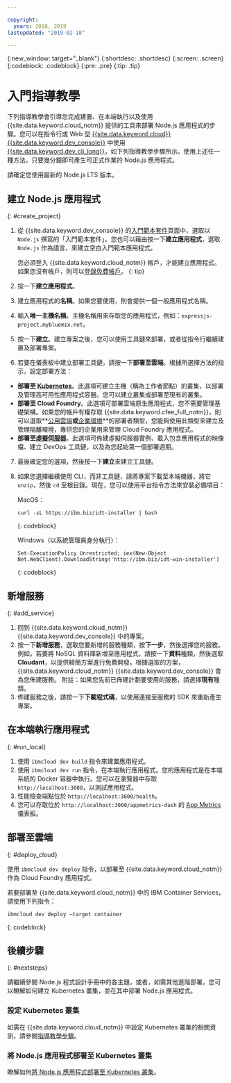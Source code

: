 ```yaml
---

copyright:
  years: 2018, 2019
lastupdated: "2019-02-18"

---
```


{:new_window: target="_blank"}
{:shortdesc: .shortdesc}
{:screen: .screen}
{:codeblock: .codeblock}
{:pre: .pre}
{:tip: .tip}

# 入門指導教學

下列指導教學會引導您完成建置、在本端執行以及使用 {{site.data.keyword.cloud_notm}} 提供的工具來部署 Node.js 應用程式的步驟。您可以在指令行或 Web 型 [{{site.data.keyword.cloud}} {{site.data.keyword.dev_console}}](https://cloud.ibm.com/developer/appservice/dashboard) 中使用 [{{site.data.keyword.dev_cli_long}}](/docs/cli/index.html#ibmcloud-cli)，如下列指導教學步驟所示。使用上述任一種方法，只要幾分鐘即可產生可正式作業的 Node.js 應用程式。

請確定您使用最新的 Node.js LTS 版本。

## 建立 Node.js 應用程式
{: #create_project}

1. 從 {{site.data.keyword.dev_console}} 的[入門範本套件](https://cloud.ibm.com/developer/appservice/starter-kits)頁面中，選取以 `Node.js` 撰寫的「入門範本套件」。您也可以藉由按一下**建立應用程式**，選取 `Node.js` 作為語言，來建立空白入門範本應用程式。

    您必須登入 {{site.data.keyword.cloud_notm}} 帳戶，才能建立應用程式。如果您沒有帳戶，則可以[登錄免費帳戶](https://cloud.ibm.com/registration)。
    {: tip}

2. 按一下**建立應用程式**。
3. 建立應用程式的**名稱**。如果您要使用，則會提供一個一般應用程式名稱。
4. 輸入**唯一主機名稱**。主機名稱用來存取您的應用程式，例如：`expressjs-project.mybluemix.net`。
5. 按一下**建立**。建立專案之後，您可以使用工具鏈來部署，或者從指令行繼續建置及部署專案。
6. 若要在儀表板中建立部署工具鏈，請按一下**部署至雲端**。根據所選擇方法的指示，設定部署方法：
  * **部署至 [Kubernetes](/docs/apps/deploying/containers.html#containers-kube)**。此選項可建立主機（稱為工作者節點）的叢集，以部署及管理高可用性應用程式容器。您可以建立叢集或部署至現有的叢集。
  * **部署至 Cloud Foundry**。此選項可部署雲端原生應用程式，您不需要管理基礎架構。如果您的帳戶有權存取 {{site.data.keyword.cfee_full_notm}}，則可以選取**[公用雲端](/docs/cloud-foundry-public/about-cf.html#about-cf)**或**[企業環境](/docs/cloud-foundry-public/cfee.html#cfee)**的部署者類型，您能夠使用此類型來建立及管理隔離環境，專供您的企業用來管理 Cloud Foundry 應用程式。
  * **部署至[虛擬伺服器](/docs/apps/vsi-deploy.html#vsi-deploy)**。此選項可佈建虛擬伺服器實例、載入包含應用程式的映像檔、建立 DevOps 工具鏈，以及為您起始第一個部署週期。

7. 最後確定您的選項，然後按一下**建立**來建立工具鏈。

8. 如果您選擇繼續使用 CLI，而非工具鏈，請將專案下載至本端機器，將它 `unzip`，然後 `cd` 至根目錄。現在，您可以使用平台指令方法來安裝必備項目：

    MacOS：
    ```
    curl -sL https://ibm.biz/idt-installer | bash
    ```
    {: codeblock}

    Windows（以系統管理員身分執行）：
    ```
    Set-ExecutionPolicy Unrestricted; iex(New-Object Net.WebClient).DownloadString('http://ibm.biz/idt-win-installer')
    ```
    {: codeblock}

## 新增服務
{: #add_service}

1. 回到 {{site.data.keyword.cloud_notm}} {{site.data.keyword.dev_console}} 中的專案。
2. 按一下**新增服務**，選取您要新增的服務種類，按**下一步**，然後選擇您的服務。例如，若要將 NoSQL 資料庫新增至應用程式，請按一下**資料**種類，然後選取 **Cloudant**，以提供精簡方案進行免費開發。根據選取的方案，{{site.data.keyword.cloud_notm}} {{site.data.keyword.dev_console}} 會為您佈建服務。
附註：如果您先前已佈建計劃要使用的服務，請選擇**現有**種類。
3. 佈建服務之後，請按一下**下載程式碼**，以使用連接至服務的 SDK 來重新產生專案。

<!--
<video of creating a project and adding a service>
-->

## 在本端執行應用程式
{: #run_local}

1. 使用 `ibmcloud dev build` 指令來建置應用程式。
2. 使用 `ibmcloud dev run` 指令，在本端執行應用程式。您的應用程式是在本端系統的 Docker 容器中執行。您可以在瀏覽器中存取 `http://localhost:3000`，以測試應用程式。
3. 性能檢查端點位於 `http://localhost:3000/health`。
4. 您可以存取位於 `http://localhost:3000/appmetrics-dash` 的 [App Metrics](https://developer.ibm.com/node/monitoring-post-mortem/application-metrics-node-js/) 儀表板。

<!--
<video>
-->

## 部署至雲端
{: #deploy_cloud}

使用 `ibmcloud dev deploy` 指令，以部署至 {{site.data.keyword.cloud_notm}} 作為 Cloud Foundry 應用程式。 

若要部署至 {{site.data.keyword.cloud_notm}} 中的 IBM Container Services，請使用下列指令：
```
ibmcloud dev deploy –target container 
```
{: codeblock}

## 後續步驟
{: #nextsteps}

請繼續參閱 Node.js 程式設計手冊中的各主題，或者，如需其他進階部署，您可以瞭解如何建立 Kubernetes 叢集，並在其中部署 Node.js 應用程式。

### 設定 Kubernetes 叢集
如需在 {{site.data.keyword.cloud_notm}} 中設定 Kubernetes 叢集的相關資訊，請參閱[指導教學步驟](/docs/containers/cs_clusters.html#clusters)。

### 將 Node.js 應用程式部署至 Kubernetes 叢集
瞭解如何[將 Node.js 應用程式部署至 Kubernetes 叢集](/docs/containers/cs_tutorials_apps.html#cs_apps_tutorial)。
